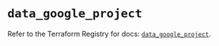 # `data_google_project`

Refer to the Terraform Registry for docs: [`data_google_project`](https://registry.terraform.io/providers/hashicorp/google/5.28.0/docs/data-sources/project).
